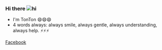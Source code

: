 ### Hi there ![hi](https://user-images.githubusercontent.com/67463412/129594509-ebe7e349-b763-498c-9d0e-021d6cee5d40.gif)


- I'm TonTon 😄😄😄
- 4 words always: always smile, always gentle, always understanding, always help. ⚡⚡⚡

[Facebook](https://www.facebook.com/HuynhMinhHoang.69)




